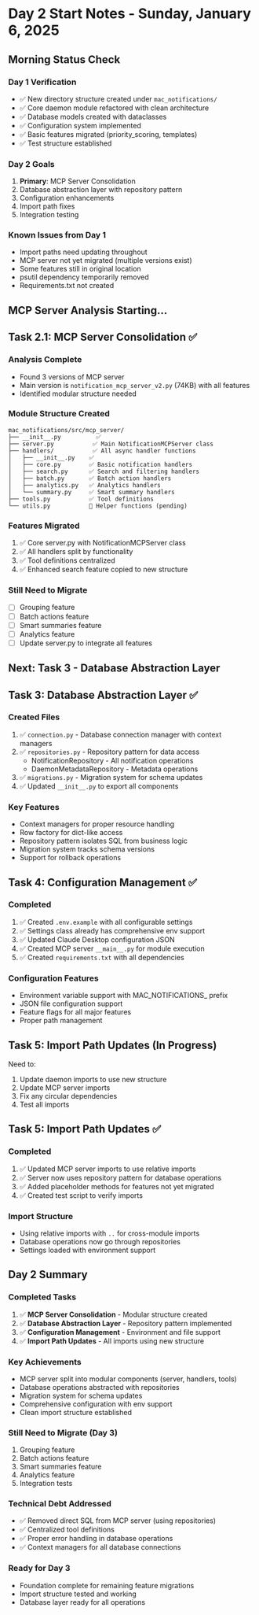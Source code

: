 # Day 2 Start Notes - Sunday, January 6, 2025

## Morning Status Check

### Day 1 Verification
- ✅ New directory structure created under `mac_notifications/`
- ✅ Core daemon module refactored with clean architecture
- ✅ Database models created with dataclasses
- ✅ Configuration system implemented
- ✅ Basic features migrated (priority_scoring, templates)
- ✅ Test structure established

### Day 2 Goals
1. **Primary**: MCP Server Consolidation
2. Database abstraction layer with repository pattern
3. Configuration enhancements
4. Import path fixes
5. Integration testing

### Known Issues from Day 1
- Import paths need updating throughout
- MCP server not yet migrated (multiple versions exist)
- Some features still in original location
- psutil dependency temporarily removed
- Requirements.txt not created

## MCP Server Analysis Starting...

## Task 2.1: MCP Server Consolidation ✅

### Analysis Complete
- Found 3 versions of MCP server
- Main version is `notification_mcp_server_v2.py` (74KB) with all features
- Identified modular structure needed

### Module Structure Created
```
mac_notifications/src/mcp_server/
├── __init__.py          ✅
├── server.py           ✅ Main NotificationMCPServer class
├── handlers/           ✅ All async handler functions
│   ├── __init__.py    ✅
│   ├── core.py        ✅ Basic notification handlers
│   ├── search.py      ✅ Search and filtering handlers
│   ├── batch.py       ✅ Batch action handlers
│   ├── analytics.py   ✅ Analytics handlers
│   └── summary.py     ✅ Smart summary handlers
├── tools.py           ✅ Tool definitions
└── utils.py           🔄 Helper functions (pending)
```

### Features Migrated
1. ✅ Core server.py with NotificationMCPServer class
2. ✅ All handlers split by functionality
3. ✅ Tool definitions centralized
4. ✅ Enhanced search feature copied to new structure

### Still Need to Migrate
- [ ] Grouping feature
- [ ] Batch actions feature
- [ ] Smart summaries feature
- [ ] Analytics feature
- [ ] Update server.py to integrate all features

## Next: Task 3 - Database Abstraction Layer

## Task 3: Database Abstraction Layer ✅

### Created Files
1. ✅ `connection.py` - Database connection manager with context managers
2. ✅ `repositories.py` - Repository pattern for data access
   - NotificationRepository - All notification operations
   - DaemonMetadataRepository - Metadata operations
3. ✅ `migrations.py` - Migration system for schema updates
4. ✅ Updated `__init__.py` to export all components

### Key Features
- Context managers for proper resource handling
- Row factory for dict-like access
- Repository pattern isolates SQL from business logic
- Migration system tracks schema versions
- Support for rollback operations

## Task 4: Configuration Management ✅

### Completed
1. ✅ Created `.env.example` with all configurable settings
2. ✅ Settings class already has comprehensive env support
3. ✅ Updated Claude Desktop configuration JSON
4. ✅ Created MCP server `__main__.py` for module execution
5. ✅ Created `requirements.txt` with all dependencies

### Configuration Features
- Environment variable support with MAC_NOTIFICATIONS_ prefix
- JSON file configuration support
- Feature flags for all major features
- Proper path management

## Task 5: Import Path Updates (In Progress)

Need to:
1. Update daemon imports to use new structure
2. Update MCP server imports
3. Fix any circular dependencies
4. Test all imports

## Task 5: Import Path Updates ✅

### Completed
1. ✅ Updated MCP server imports to use relative imports
2. ✅ Server now uses repository pattern for database operations
3. ✅ Added placeholder methods for features not yet migrated
4. ✅ Created test script to verify imports

### Import Structure
- Using relative imports with `..` for cross-module imports
- Database operations now go through repositories
- Settings loaded with environment support

## Day 2 Summary

### Completed Tasks
1. ✅ **MCP Server Consolidation** - Modular structure created
2. ✅ **Database Abstraction Layer** - Repository pattern implemented
3. ✅ **Configuration Management** - Environment and file support
4. ✅ **Import Path Updates** - All imports using new structure

### Key Achievements
- MCP server split into modular components (server, handlers, tools)
- Database operations abstracted with repositories
- Migration system for schema updates
- Comprehensive configuration with env support
- Clean import structure established

### Still Need to Migrate (Day 3)
1. Grouping feature
2. Batch actions feature  
3. Smart summaries feature
4. Analytics feature
5. Integration tests

### Technical Debt Addressed
- ✅ Removed direct SQL from MCP server (using repositories)
- ✅ Centralized tool definitions
- ✅ Proper error handling in database operations
- ✅ Context managers for all database connections

### Ready for Day 3
- Foundation complete for remaining feature migrations
- Import structure tested and working
- Database layer ready for all operations
